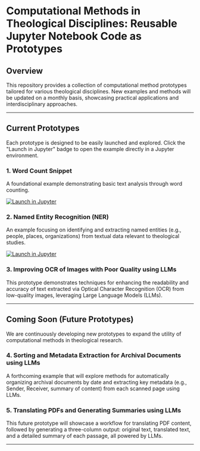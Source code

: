 # Computational Methods in Theological Disciplines: Reusable Jupyter Notebook Code as Prototypes

## Overview

This repository provides a collection of computational method prototypes tailored for various theological disciplines. New examples and methods will be updated on a monthly basis, showcasing practical applications and interdisciplinary approaches.

---

## Current Prototypes

Each prototype is designed to be easily launched and explored. Click the "Launch in Jupyter" badge to open the example directly in a Jupyter environment.

### 1. Word Count Snippet

A foundational example demonstrating basic text analysis through word counting.

[![Launch in Jupyter](https://mybinder.org/badge_logo.svg)](https://hub.bwjupyter.de/hub/user-redirect/lab/tree/word-count.ipynb)

### 2. Named Entity Recognition (NER)

An example focusing on identifying and extracting named entities (e.g., people, places, organizations) from textual data relevant to theological studies.

[![Launch in Jupyter](https://mybinder.org/badge_logo.svg)](https://hub.bwjupyter.de/hub/user-redirect/lab/tree/NamedEntityRecognition.ipynb)

### 3. Improving OCR of Images with Poor Quality using LLMs

This prototype demonstrates techniques for enhancing the readability and accuracy of text extracted via Optical Character Recognition (OCR) from low-quality images, leveraging Large Language Models (LLMs).

---

## Coming Soon (Future Prototypes)

We are continuously developing new prototypes to expand the utility of computational methods in theological research.

### 4. Sorting and Metadata Extraction for Archival Documents using LLMs

A forthcoming example that will explore methods for automatically organizing archival documents by date and extracting key metadata (e.g., Sender, Receiver, summary of content) from each scanned page using LLMs.

### 5. Translating PDFs and Generating Summaries using LLMs

This future prototype will showcase a workflow for translating PDF content, followed by generating a three-column output: original text, translated text, and a detailed summary of each passage, all powered by LLMs.

---
